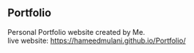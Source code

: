 ## Portfolio
Personal Portfolio website created by Me. <br>
live website: 
https://hameedmulani.github.io/Portfolio/
